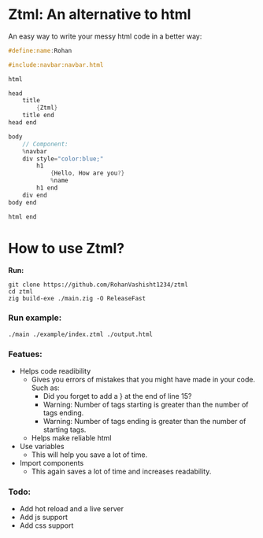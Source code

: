 # Ztml: An alternative to html

An easy way to write your messy html code in a better way:

```c
#define:name:Rohan

#include:navbar:navbar.html

html

head
    title
        {Ztml}
    title end
head end

body
    // Component:
    %navbar
    div style="color:blue;"
        h1
            {Hello, How are you?}
            %name
        h1 end
    div end
body end

html end
```

# How to use Ztml?
**Run:**
```shell
git clone https://github.com/RohanVashisht1234/ztml
cd ztml
zig build-exe ./main.zig -O ReleaseFast  
```
### Run example:

```shell
./main ./example/index.ztml ./output.html
```

### Featues:

- Helps code readibility
    - Gives you errors of mistakes that you might have made in your code. Such as:
      - Did you forget to add a } at the end of line 15?
      - Warning: Number of tags starting is greater than the number of tags ending.
      - Warning: Number of tags ending is greater than the number of starting tags.
    - Helps make reliable html
- Use variables
    - This will help you save a lot of time.
- Import components
    - This again saves a lot of time and increases readability.


### Todo:
- Add hot reload and a live server
- Add js support
- Add css support

